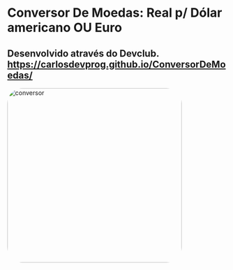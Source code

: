 # Conversor De Moedas: Real p/ Dólar americano OU Euro
## Desenvolvido através do Devclub. https://carlosdevprog.github.io/ConversorDeMoedas/
<img align="center" alt="conversor" height="400" style="border-radius:35px;" src="https://media.discordapp.net/attachments/971165654352793643/976300344143392808/CONVERSOR.png?width=334&height=554">
